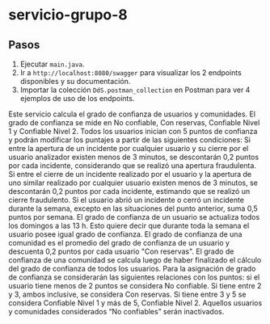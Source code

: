 # servicio-grupo-8

## Pasos
1. Ejecutar `main.java`.
2. Ir a `http://localhost:8080/swagger` para visualizar los 2 endpoints disponibles y su documentación.
3. Importar la colección `DdS.postman_collection` en Postman para ver 4 ejemplos de uso de los endpoints.

Este servicio calcula el grado de confianza de usuarios y comunidades. El grado de confianza se mide en No confiable, Con reservas, Confiable Nivel 1 y Confiable Nivel 2.
Todos los usuarios inician con 5 puntos de confianza y podrán modificar los puntajes a partir de las siguientes condiciones:
Si entre la apertura de un incidente por cualquier usuario y su cierre por el usuario analizador existen menos de 3 minutos, se descontarán 0,2 puntos por cada incidente, considerando que se realizó una apertura fraudulenta.
Si entre el cierre de un incidente realizado por el usuario y la apertura de uno similar realizado por cualquier usuario existen menos de 3 minutos, se descontarán 0,2 puntos por cada incidente, estimando que se realizó un cierre fraudulento.
Si el usuario abrió un incidente o cerró un incidente durante la semana, excepto en las situaciones del punto anterior, suma 0,5 puntos por semana.
El grado de confianza de un usuario se actualiza todos los domingos a las 13 h. Esto quiere decir que durante toda la semana el usuario posee igual grado de confianza.
El grado de confianza de una comunidad es el promedio del grado de confianza de un usuario y descuenta 0,2 puntos por cada usuario "Con reservas".
El grado de confianza de una comunidad se calcula luego de haber finalizado el cálculo del grado de confianza de todos los usuarios.
Para la asignación de grado de confianza se considerarán las siguientes relaciones con los puntos: si el usuario tiene menos de 2 puntos se considera No confiable. Si tiene entre 2 y 3, ambos inclusive, se considera Con reservas. Si tiene entre 3 y 5 se considera Confiable Nivel 1 y más de 5, Confiable Nivel 2.
Aquellos usuarios y comunidades considerados “No confiables” serán inactivados.
